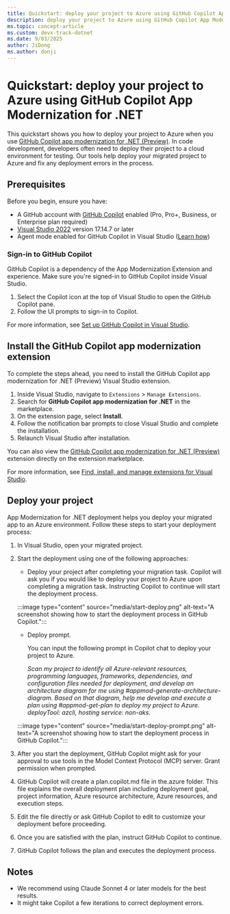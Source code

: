 ```yaml
---
title: Quickstart: deploy your project to Azure using GitHub Copilot App Modernization for .NET (Preview)
description: deploy your project to Azure using GitHub Copilot App Modernization for .NET (Preview)
ms.topic: concept-article
ms.custom: devx-track-dotnet
ms.date: 9/03/2025
author: JiDong
ms.author: donji
---
```


# Quickstart: deploy your project to Azure using GitHub Copilot App Modernization for .NET

This quickstart shows you how to deploy your project to Azure when you use [GitHub Copilot app modernization for .NET (Preview)](https://aka.ms/appmod-dotnet-marketplace).
In code development, developers often need to deploy their project to a cloud environment for testing. Our tools help deploy your migrated project to Azure and fix any deployment errors in the process.

## Prerequisites

Before you begin, ensure you have:

- A GitHub account with [GitHub Copilot](https://github.com/features/copilot) enabled (Pro, Pro+, Business, or Enterprise plan required)
- [Visual Studio 2022](https://visualstudio.microsoft.com/downloads/) version 17.14.7 or later
- Agent mode enabled for GitHub Copilot in Visual Studio ([Learn how](/visualstudio/ide/copilot-agent-mode))

### Sign-in to GitHub Copilot

GitHub Copilot is a dependency of the App Modernization Extension and experience. Make sure you're signed-in to GitHub Copilot inside Visual Studio.

1. Select the Copilot icon at the top of Visual Studio to open the GitHub Copilot pane.
1. Follow the UI prompts to sign-in to Copilot.

For more information, see [Set up GitHub Copilot in Visual Studio](/visualstudio/ide/visual-studio-github-copilot-install-and-states).

## Install the GitHub Copilot app modernization extension

To complete the steps ahead, you need to install the GitHub Copilot app modernization for .NET (Preview) Visual Studio extension.

1. Inside Visual Studio, navigate to `Extensions` > `Manage Extensions`.
1. Search for **GitHub Copilot app modernization for .NET** in the marketplace.
1. On the extension page, select **Install**.
1. Follow the notification bar prompts to close Visual Studio and complete the installation.
1. Relaunch Visual Studio after installation.

You can also view the [GitHub Copilot app modernization for .NET (Preview)](https://aka.ms/appmod-dotnet-marketplace) extension directly on the extension marketplace.

For more information, see [Find, install, and manage extensions for Visual Studio](/visualstudio/ide/finding-and-using-visual-studio-extensions).

## Deploy your project

App Modernization for .NET deployment helps you deploy your migrated app to an Azure environment. Follow these steps to start your deployment process:

1. In Visual Studio, open your migrated project.

2. Start the deployment using one of the following approaches:
    * Deploy your project after completing your migration task. Copilot will ask you if you would like to deploy your project to Azure upon completing a migration task. Instructing Copilot to continue will start the deployment process.

    :::image type="content" source="media/start-deploy.png" alt-text="A screenshot showing how to start the deployment process in GitHub Copilot.":::

    * Deploy prompt.
      
      You can input the following prompt in Copilot chat to deploy your project to Azure.
      
      *Scan my project to identify all Azure-relevant resources, programming languages, frameworks, dependencies, and configuration files needed for deployment, and develop an architecture diagram for me using #appmod-generate-architecture-diagram. Based on that diagram, help me develop and execute a plan using #appmod-get-plan to deploy my project to Azure. deployTool: azcli, hosting service: non-aks.*

    :::image type="content" source="media/start-deploy-prompt.png" alt-text="A screenshot showing how to start the deployment process in GitHub Copilot.":::

3.	After you start the deployment, GitHub Copilot might ask for your approval to use tools in the Model Context Protocol (MCP) server. Grant permission when prompted.

4.	GitHub Copilot will create a plan.copilot.md file in the.azure folder. This file explains the overall deployment plan including deployment goal, project information, Azure resource architecture, Azure resources, and execution steps. 

5.	Edit the file directly or ask GitHub Copilot to edit to customize your deployment before proceeding.

6.	Once you are satisfied with the plan, instruct GitHub Copilot to continue.

7.	GitHub Copilot follows the plan and executes the deployment process.

## Notes
* We recommend using Claude Sonnet 4 or later models for the best results.
* It might take Copilot a few iterations to correct deployment errors.
